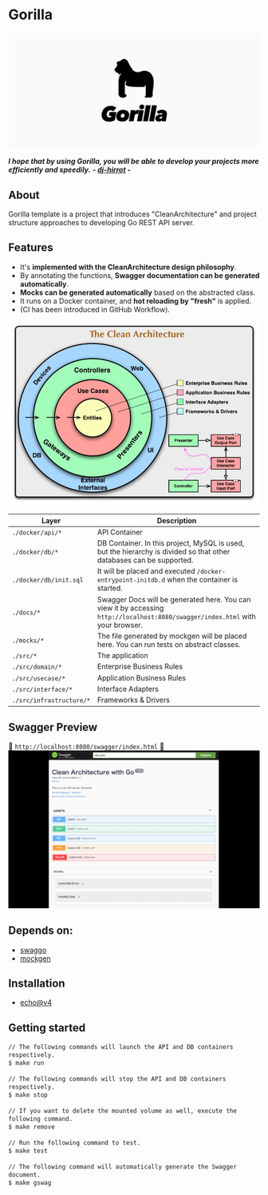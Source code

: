# Gorilla
![Gorilla logo](/assets/images/logo.jpg)

***I hope that by using Gorilla, you will be able to develop your projects more efficiently and speedily.***
***- [dj-hirrot](https://github.com/dj-hirrot) -***

## About

Gorilla template is a project that introduces "CleanArchitecture" and project structure approaches to developing Go REST API server.

## Features
- It's **implemented with the CleanArchitecture design philosophy**.
- By annotating the functions, **Swagger documentation can be generated automatically**.
- **Mocks can be generated automatically** based on the abstracted class.
- It runs on a Docker container, and **hot reloading by "fresh"** is applied.
- (CI has been introduced in GitHub Workflow).

![CleanArchitecture](/assets/images/clean_architecture.jpg)

| Layer | Description |
| --- | ------- |
| `./docker/api/*` | API Container |
| `./docker/db/*` | DB Container. In this project, MySQL is used, but the hierarchy is divided so that other databases can be supported. |
| `./docker/db/init.sql` | It will be placed and executed `/docker-entrypoint-initdb.d` when the container is started. |
| `./docs/*` | Swagger Docs will be generated here. You can view it by accessing `http://localhost:8080/swagger/index.html` with your browser. |
| `./mocks/*` | The file generated by mockgen will be placed here. You can run tests on abstract classes. |
| `./src/*` | The application |
| `./src/domain/*` | Enterprise Business Rules |
| `./src/usecase/*` | Application Business Rules |
| `./src/interface/*` | Interface Adapters |
| `./src/infrastructure/*` | Frameworks & Drivers |

## Swagger Preview
🍺 `http://localhost:8080/swagger/index.html` 🍺
![Swagger preview](/assets/images/swagger_preview.png)

## Depends on:
- [swaggo](https://github.com/swaggo/swag)
- [mockgen](https://github.com/golang/mock)

## Installation
- [echo@v4](https://echo.labstack.com/)

## Getting started
```
// The following commands will launch the API and DB containers respectively.
$ make run

// The following commands will stop the API and DB containers respectively.
$ make stop

// If you want to delete the mounted volume as well, execute the following command.
$ make remove

// Run the following command to test.
$ make test

// The following command will automatically generate the Swagger document.
$ make gswag
```
